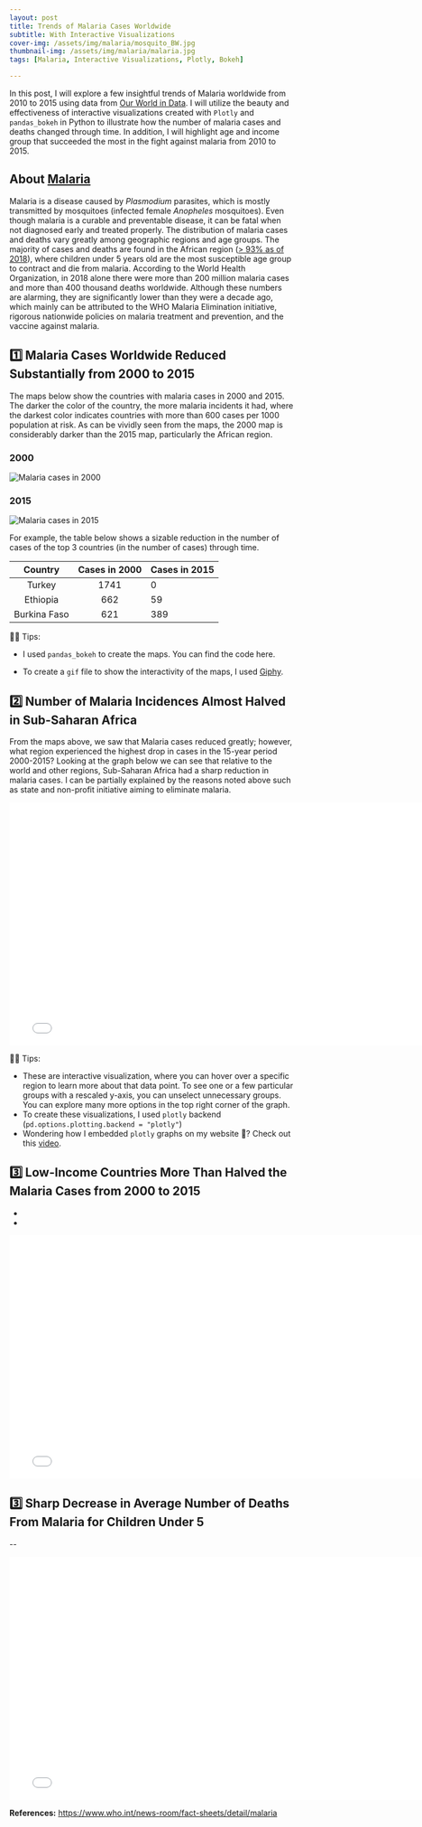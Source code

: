 ```yaml
---
layout: post
title: Trends of Malaria Cases Worldwide 
subtitle: With Interactive Visualizations 
cover-img: /assets/img/malaria/mosquito_BW.jpg 
thumbnail-img: /assets/img/malaria/malaria.jpg
tags: [Malaria, Interactive Visualizations, Plotly, Bokeh]

---
```


In this post, I will explore a few insightful trends of Malaria worldwide from 2010 to 2015 using data from [Our World in Data](https://github.com/rfordatascience/tidytuesday/tree/master/data/2018/2018-11-13). I will utilize the beauty and effectiveness of interactive visualizations created with `Plotly` and `pandas_bokeh`  in Python to illustrate how the number of malaria cases and deaths changed through time. In addition, I will highlight age and income group that succeeded the most in the fight against malaria from 2010 to 2015. 

## About [Malaria](https://www.who.int/news-room/fact-sheets/detail/malaria)

Malaria is a disease caused by *Plasmodium* parasites, which is mostly transmitted  by mosquitoes (infected female *Anopheles* mosquitoes). Even though malaria is a curable and preventable disease,  it can be fatal when not diagnosed early and  treated properly. The distribution  of malaria cases and deaths vary greatly among geographic regions and age groups.  The majority of cases and deaths are found in the African region ([> 93% as of 2018]((https://www.who.int/news-room/fact-sheets/detail/malaria))), where children under 5 years old are the most susceptible age group to contract and die from malaria. According to the World Health Organization, in 2018 alone there were more than 200 million malaria cases and  more than 400 thousand deaths worldwide. Although these numbers are alarming, they are significantly lower than they were a decade ago, which mainly can be attributed to the WHO Malaria Elimination initiative, rigorous nationwide  policies on malaria treatment and prevention, and the vaccine against malaria. 



## 1️⃣ Malaria Cases Worldwide Reduced Substantially from 2000 to 2015 



The maps below show the countries with malaria cases in 2000 and 2015. The darker the color of the country, the more malaria incidents it had, where the darkest color indicates countries with more than 600 cases per 1000 population at risk. As can be vividly seen from the maps, the 2000 map is considerably darker than the 2015 map, particularly the African region.													

### 2000 

![Malaria cases in 2000](../assets/img/malaria/malaria_cases_2000.gif)



### 2015 

![Malaria cases in 2015](../assets/img/malaria/malaria_cases_2015.gif)



For example, the table below shows a sizable reduction in the number of cases of the top 3 countries (in the number of cases) through time. 

|   Country    | Cases in 2000 | Cases in 2015 |
| :----------: | :-----------: | :------------ |
|    Turkey    |     1741      | 0             |
|   Ethiopia   |      662      | 59            |
| Burkina Faso |      621      | 389           |

👩‍💻 Tips: 

- I used `pandas_bokeh` to create the maps. You can find the code here. 

- To create a `gif` file to show the interactivity of the maps, I used [Giphy](https://giphy.com/). 

  

## 2️⃣ Number of Malaria Incidences Almost Halved in Sub-Saharan Africa 



From the maps above, we saw that Malaria cases reduced greatly; however, what region experienced the highest drop in cases in the 15-year period 2000-2015? Looking at the graph below we can see that relative to the world and other regions, Sub-Saharan Africa had a sharp reduction in malaria cases. I can be partially explained by the reasons noted above such as state and non-profit initiative aiming to eliminate malaria. 

<iframe width="770" height="431" frameborder="0" scrolling="no" src="//plotly.com/~alena3/4.embed"></iframe>

👩‍💻 Tips: 

- These are interactive visualization, where you can hover over a specific region to learn more about that data point. To see one or a few particular groups  with a rescaled y-axis, you can unselect unnecessary groups. You can explore many more options in the top right corner of the graph. 
- To create these visualizations, I used `plotly` backend (`pd.options.plotting.backend = "plotly"`)
- Wondering how I embedded `plotly` graphs on my website 🤔? Check out this [video](https://www.youtube.com/watch?v=kxPZV9ileKI). 

## 3️⃣ Low-Income Countries More Than Halved the Malaria Cases from 2000 to 2015

- 
- 

<iframe width="770" height="431" frameborder="0" scrolling="no" src="//plotly.com/~alena3/9.embed"></iframe>

## 3️⃣ Sharp Decrease in Average Number of Deaths From Malaria for Children Under 5

-- 

<iframe width="770" height="431" frameborder="0" scrolling="no" src="//plotly.com/~alena3/1.embed"></iframe>





**References:** https://www.who.int/news-room/fact-sheets/detail/malaria



